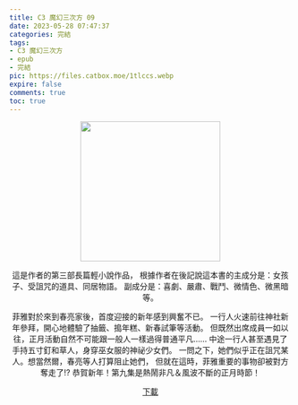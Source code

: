 ```yaml
---
title: C3 魔幻三次方 09
date: 2023-05-28 07:47:37
categories: 完結
tags:
- C3 魔幻三次方
- epub
- 完結
pic: https://files.catbox.moe/1tlccs.webp
expire: false
comments: true
toc: true
---
```


<div style="text-align:center" class="kratos-post-content">

<img width="250px" src="https://files.catbox.moe/1tlccs.webp">

<p>
這是作者的第三部長篇輕小說作品，
根據作者在後記說這本書的主成分是：女孩子、受詛咒的道具、同居物語。
副成分是：喜劇、嚴肅、戰鬥、微情色、微黑暗等。

菲雅對於來到春亮家後，首度迎接的新年感到興奮不已。
一行人火速前往神社新年參拜，開心地體驗了抽籤、搗年糕、新春試筆等活動。
但既然出席成員一如以往，正月活動自然不可能跟一般人一樣過得普通平凡……
中途一行人甚至遇見了手持五寸釘和草人，身穿巫女服的神祕少女們。
一問之下，她們似乎正在詛咒某人。想當然爾，春亮等人打算阻止她們，
但就在這時，菲雅重要的事物卻被對方奪走了!?
恭賀新年！第九集是熱鬧非凡＆風波不斷的正月時節！
</p>

<p>
<a href="https://epubdatabase.azurewebsites.net/EBOOKS/EPUB/完結/C³ -魔幻三次方-/C³ -魔幻三次方- 09.epub?download=1">下載</a>
</p>

</div>